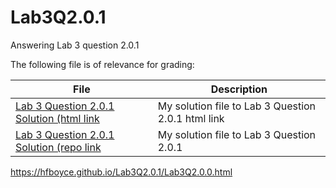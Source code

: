 # Lab3Q2.0.1
Answering Lab 3 question 2.0.1

The following file is of relevance for grading:

| File | Description |
|---|---|
| [Lab 3 Question 2.0.1 Solution (html link](https://hfboyce.github.io/Lab3Q2.0.1/Lab3Q2.0.0.html) | My solution file to Lab 3 Question 2.0.1 html link |
| [Lab 3 Question 2.0.1 Solution (repo link](https://github.com/hfboyce/Lab3Q2.0.1/blob/master/Lab3Q2.0.0.html) | My solution file to Lab 3 Question 2.0.1 |

https://hfboyce.github.io/Lab3Q2.0.1/Lab3Q2.0.0.html
